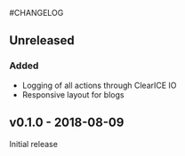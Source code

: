 #CHANGELOG

## Unreleased
### Added
- Logging of all actions through ClearICE IO
- Responsive layout for blogs

## v0.1.0 - 2018-08-09
Initial release
